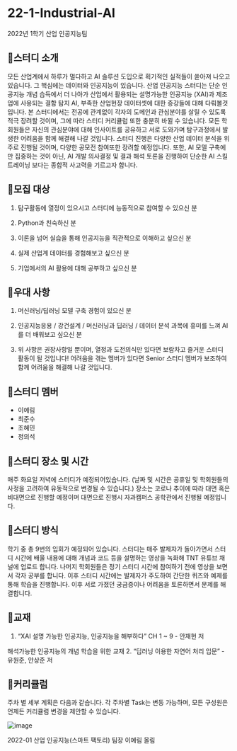 # 22-1-Industrial-AI
2022년 1학기 산업 인공지능팀

## 🔔스터디 소개
모든 산업계에서 하루가 멀다하고 AI 솔루션 도입으로 획기적인 실적들이 쏟아져 나오고 있습니다. 그 핵심에는 데이터와 인공지능이 있습니다. 산업 인공지능 스터디는 단순 인공지능 개념 습득에서 더 나아가 산업에서 활용되는 설명가능한 인공지능 (XAI)과 제조업에 사용되는 결함 탐지 AI, 부족한 산업현장 데이터셋에 대한 증강들에 대해 다뤄볼것입니다. 
본 스터디에서는 전공에 관계없이 각자의 도메인과 관심분야를 살릴 수 있도록 적극 장려할 것이며, 그에 따라 스터디 커리큘럼 또한 충분히 바뀔 수 있습니다. 모든 학회원들은 자신의 관심분야에 대해 인사이트를 공유하고 서로 도와가며 탐구과정에서 발생한 어려움을 함께 해결해 나갈 것입니다.
스터디 진행은 다양한 산업 데이터 분석을 위주로 진행될 것이며, 다양한 공모전 참여또한 장려할 예정입니다. 또한, AI 모델 구축에만 집중하는 것이 아닌, AI 개발 의사결정 및 결과 해석 토론을 진행하여 단순한 AI 스킬 트레이닝 보다는 종합적 사고력을 기르고자 합니다. 


## 🔔모집 대상
1. 탐구활동에 열정이 있으시고 스터디에 능동적으로 참여할 수 있으신 분

2. Python과 친숙하신 분

3. 이론을 넘어 실습을 통해 인공지능을 직관적으로 이해하고 싶으신 분

4. 실제 산업계 데이터를 경험해보고 싶으신 분

5. 기업에서의 AI 활용에 대해 공부하고 싶으신 분



## 🔔우대 사항
1. 머신러닝/딥러닝 모델 구축 경험이 있으신 분

2. 인공지능응용 / 강건설계 / 머신러닝과 딥러닝 / 데이터 분석 과목에 흥미를 느껴 AI를 더 배워보고 싶으신 분

3. 위 사항은 권장사항일 뿐이며, 열정과 도전의식만 있다면 보람차고 즐거운 스터디 활동이 될 것입니다! 어려움을 겪는 멤버가 있다면 Senior 스터디 멤버가 보조하여 함께 어려움을 해결해 나갈 것입니다.


## 🔔스터디 멤버
* 이예림
* 최준수
* 조혜민
* 정의석

## 🔔스터디 장소 및 시간
매주 화요일 저녁에 스터디가 예정되어있습니다. (날짜 및 시간은 공휴일 및 학회원들의 사정을 고려하여 유동적으로 변경될 수 있습니다.)
장소는 코로나 추이에 따라 대면 혹은 비대면으로 진행할 예정이며 대면으로 진행시 자과캠퍼스 공학관에서 진행될 예정입니다.


## 🔔스터디 방식
학기 중 총 9번의 입회가 예정되어 있습니다.
스터디는 매주 발제자가 돌아가면서 스터디 시간에 배울 내용에 대해 개념과 코드 등을 설명하는 영상을 녹화해 TNT 유튜브 채널에 업로드 합니다. 나머지 학회원들은 정기 스터디 시간에 참여하기 전에 영상을 보면서 각자 공부를 합니다. 이후 스터디 시간에는 발제자가 주도하여 간단한 퀴즈와 예제를 통해 학습을 진행합니다. 이후 서로 가졌던 궁금증이나 어려움을 토론하면서 문제를 해결합니다.


## 🔔교재
1. “XAI 설명 가능한 인공지능, 인공지능을 해부하다” CH 1 ~ 9 - 안재현 저

해석가능한 인공지능의 개념 학습을 위한 교재
2. “딥러닝 이용한 자연어 처리 입문” - 유원준, 안상준 저


## 🔔커리큘럼
주차 별 세부 계획은 다음과 같습니다. 각 주차별 Task는 변동 가능하며, 모든 구성원은 언제든 커리큘럼 변경을 제안할 수 있습니다.

![image](https://user-images.githubusercontent.com/76507990/155842669-fd17531a-9f72-4b9e-9e99-87fbc8b87530.png)


2022-01 산업 인공지능(스마트 팩토리) 팀장 이예림 올림

